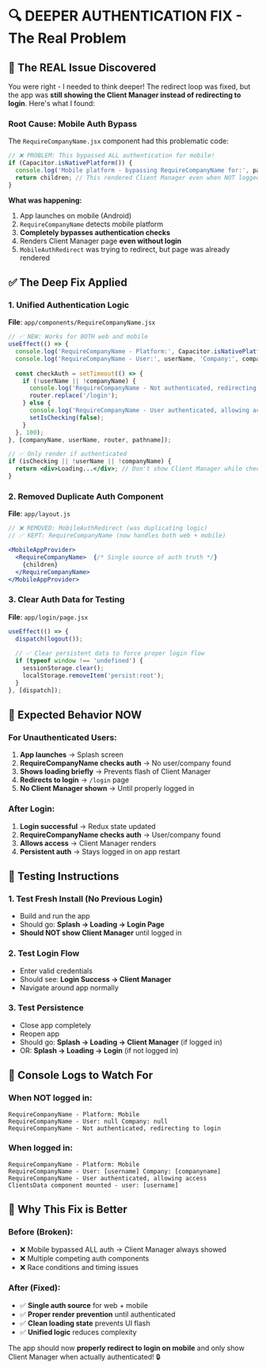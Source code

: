 # 🔍 DEEPER AUTHENTICATION FIX - The Real Problem

## 🚨 **The REAL Issue Discovered**

You were right - I needed to think deeper! The redirect loop was fixed, but the app was **still showing the Client Manager instead of redirecting to login**. Here's what I found:

### **Root Cause: Mobile Auth Bypass**
The `RequireCompanyName.jsx` component had this problematic code:

```jsx
// ❌ PROBLEM: This bypassed ALL authentication for mobile!
if (Capacitor.isNativePlatform()) {
  console.log('Mobile platform - bypassing RequireCompanyName for:', pathname);
  return children; // This rendered Client Manager even when NOT logged in!
}
```

**What was happening:**
1. App launches on mobile (Android)
2. `RequireCompanyName` detects mobile platform
3. **Completely bypasses authentication checks**
4. Renders Client Manager page **even without login**
5. `MobileAuthRedirect` was trying to redirect, but page was already rendered

## ✅ **The Deep Fix Applied**

### **1. Unified Authentication Logic**
**File**: `app/components/RequireCompanyName.jsx`

```jsx
// ✅ NEW: Works for BOTH web and mobile
useEffect(() => {
  console.log('RequireCompanyName - Platform:', Capacitor.isNativePlatform() ? 'Mobile' : 'Web');
  console.log('RequireCompanyName - User:', userName, 'Company:', companyName);
  
  const checkAuth = setTimeout(() => {
    if (!userName || !companyName) {
      console.log('RequireCompanyName - Not authenticated, redirecting to login');
      router.replace('/login');
    } else {
      console.log('RequireCompanyName - User authenticated, allowing access');
      setIsChecking(false);
    }
  }, 100);
}, [companyName, userName, router, pathname]);

// ✅ Only render if authenticated
if (isChecking || !userName || !companyName) {
  return <div>Loading...</div>; // Don't show Client Manager while checking
}
```

### **2. Removed Duplicate Auth Component**
**File**: `app/layout.js`

```jsx
// ❌ REMOVED: MobileAuthRedirect (was duplicating logic)
// ✅ KEPT: RequireCompanyName (now handles both web + mobile)

<MobileAppProvider>
  <RequireCompanyName>  {/* Single source of auth truth */}
    {children}
  </RequireCompanyName>
</MobileAppProvider>
```

### **3. Clear Auth Data for Testing**
**File**: `app/login/page.jsx`

```jsx
useEffect(() => {
  dispatch(logout());
  
  // ✅ Clear persistent data to force proper login flow
  if (typeof window !== 'undefined') {
    sessionStorage.clear();
    localStorage.removeItem('persist:root');
  }
}, [dispatch]);
```

## 🎯 **Expected Behavior NOW**

### **For Unauthenticated Users:**
1. **App launches** → Splash screen
2. **RequireCompanyName checks auth** → No user/company found
3. **Shows loading briefly** → Prevents flash of Client Manager
4. **Redirects to login** → `/login` page
5. **No Client Manager shown** → Until properly logged in

### **After Login:**
1. **Login successful** → Redux state updated
2. **RequireCompanyName checks auth** → User/company found
3. **Allows access** → Client Manager renders
4. **Persistent auth** → Stays logged in on app restart

## 🧪 **Testing Instructions**

### **1. Test Fresh Install (No Previous Login)**
- Build and run the app
- Should go: **Splash → Loading → Login Page**
- **Should NOT show Client Manager** until logged in

### **2. Test Login Flow**
- Enter valid credentials
- Should see: **Login Success → Client Manager**
- Navigate around app normally

### **3. Test Persistence** 
- Close app completely
- Reopen app
- Should go: **Splash → Loading → Client Manager** (if logged in)
- OR: **Splash → Loading → Login** (if not logged in)

## 📱 **Console Logs to Watch For**

### **When NOT logged in:**
```
RequireCompanyName - Platform: Mobile
RequireCompanyName - User: null Company: null
RequireCompanyName - Not authenticated, redirecting to login
```

### **When logged in:**
```
RequireCompanyName - Platform: Mobile  
RequireCompanyName - User: [username] Company: [companyname]
RequireCompanyName - User authenticated, allowing access
ClientsData component mounted - user: [username]
```

## 🎉 **Why This Fix is Better**

### **Before (Broken):**
- ❌ Mobile bypassed ALL auth → Client Manager always showed
- ❌ Multiple competing auth components
- ❌ Race conditions and timing issues

### **After (Fixed):**
- ✅ **Single auth source** for web + mobile
- ✅ **Proper render prevention** until authenticated  
- ✅ **Clean loading state** prevents UI flash
- ✅ **Unified logic** reduces complexity

The app should now **properly redirect to login on mobile** and only show Client Manager when actually authenticated! 🔒
